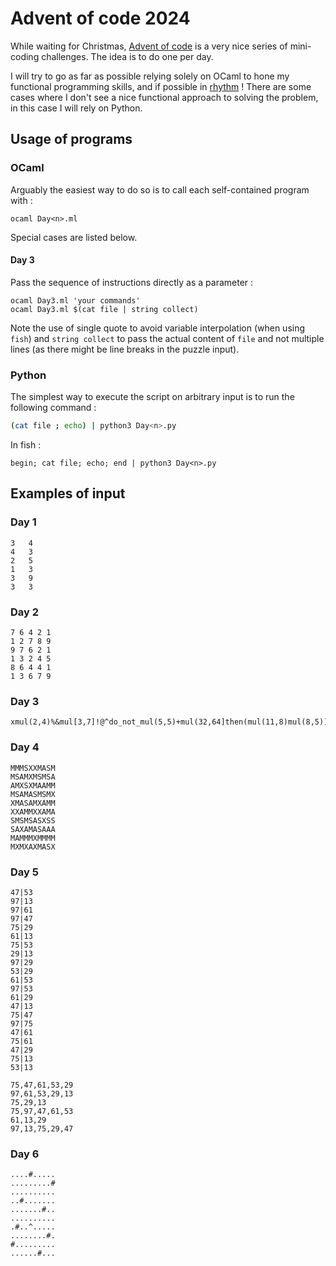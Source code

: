 # Advent of code 2024

While waiting for Christmas, [Advent of code](https://adventofcode.com) is a very nice series of mini-coding challenges. The idea is to do one per day.

I will try to go as far as possible relying solely on OCaml to hone my functional programming skills, and if possible in [rhythm](https://www.youtube.com/watch?v=tZOdrbRKCrI) ! There are some cases where I don't see a nice functional approach to solving the problem, in this case I will rely on Python.

## Usage of programs

### OCaml

Arguably the easiest way to do so is to call each self-contained program with :
```shell
ocaml Day<n>.ml
```

Special cases are listed below.

#### Day 3

Pass the sequence of instructions directly as a parameter :
```fish
ocaml Day3.ml 'your commands'
ocaml Day3.ml $(cat file | string collect)
```

Note the use of single quote to avoid variable interpolation (when using `fish`) and `string collect` to pass the actual content of `file` and not multiple lines (as there might be line breaks in the puzzle input).

### Python

The simplest way to execute the script on arbitrary input is to run the following command :
```zsh
(cat file ; echo) | python3 Day<n>.py
```

In fish :
```fish
begin; cat file; echo; end | python3 Day<n>.py
```

## Examples of input

### Day 1

```
3   4
4   3
2   5
1   3
3   9
3   3
```

### Day 2

```
7 6 4 2 1
1 2 7 8 9
9 7 6 2 1
1 3 2 4 5
8 6 4 4 1
1 3 6 7 9
```

### Day 3

```
xmul(2,4)%&mul[3,7]!@^do_not_mul(5,5)+mul(32,64]then(mul(11,8)mul(8,5))
```

### Day 4

```
MMMSXXMASM
MSAMXMSMSA
AMXSXMAAMM
MSAMASMSMX
XMASAMXAMM
XXAMMXXAMA
SMSMSASXSS
SAXAMASAAA
MAMMMXMMMM
MXMXAXMASX
```

### Day 5

```
47|53
97|13
97|61
97|47
75|29
61|13
75|53
29|13
97|29
53|29
61|53
97|53
61|29
47|13
75|47
97|75
47|61
75|61
47|29
75|13
53|13

75,47,61,53,29
97,61,53,29,13
75,29,13
75,97,47,61,53
61,13,29
97,13,75,29,47
```

### Day 6

```
....#.....
.........#
..........
..#.......
.......#..
..........
.#..^.....
........#.
#.........
......#...
```
